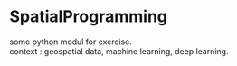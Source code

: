 # SpatialProgramming
some python modul for exercise.  
context : geospatial data, machine learning, deep learning.

